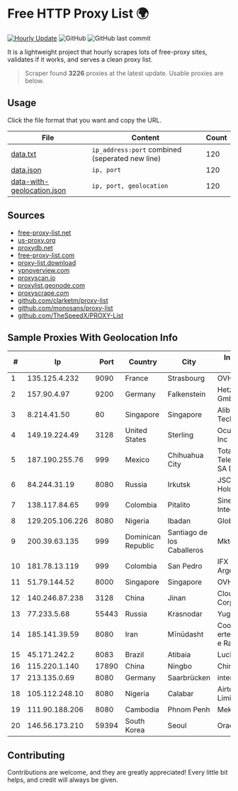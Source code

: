 
# Free HTTP Proxy List 🌍

[![Hourly Update](https://github.com/mertguvencli/http-proxy-list/actions/workflows/main.yml/badge.svg?branch=main)](https://github.com/mertguvencli/http-proxy-list/actions/workflows/main.yml)
![GitHub](https://img.shields.io/github/license/mertguvencli/http-proxy-list)
![GitHub last commit](https://img.shields.io/github/last-commit/mertguvencli/http-proxy-list)

It is a lightweight project that hourly scrapes lots of free-proxy sites, validates if it works, and serves a clean proxy list.


> Scraper found **3226** proxies at the latest update. Usable proxies are below.

## Usage

Click the file format that you want and copy the URL.


|File|Content|Count|
|----|-------|-----|
|[data.txt](https://raw.githubusercontent.com/mertguvencli/http-proxy-list/main/proxy-list/data.txt)|`ip_address:port` combined (seperated new line)|120|
|[data.json](https://raw.githubusercontent.com/mertguvencli/http-proxy-list/main/proxy-list/data.json)|`ip, port`|120|
|[data-with-geolocation.json](https://raw.githubusercontent.com/mertguvencli/http-proxy-list/main/proxy-list/data-with-geolocation.json)|`ip, port, geolocation`|120|

## Sources

* [free-proxy-list.net](https://free-proxy-list.net)
* [us-proxy.org](https://www.us-proxy.org)
* [proxydb.net](http://proxydb.net)
* [free-proxy-list.com](https://free-proxy-list.com/?page=&port=&type%5B%5D=http&type%5B%5D=https&up_time=0&search=Search)
* [proxy-list.download](https://www.proxy-list.download/HTTP)
* [vpnoverview.com](https://vpnoverview.com/privacy/anonymous-browsing/free-proxy-servers)
* [proxyscan.io](https://www.proxyscan.io)
* [proxylist.geonode.com](https://proxylist.geonode.com/api/proxy-list?limit=300&page=1&sort_by=lastChecked&sort_type=desc&protocols=http,https)
* [proxyscrape.com](https://api.proxyscrape.com/v2/?request=displayproxies&protocol=http&timeout=10000&country=all&ssl=all&anonymity=all)
* [github.com/clarketm/proxy-list](https://raw.githubusercontent.com/clarketm/proxy-list/master/proxy-list-raw.txt)
* [github.com/monosans/proxy-list](https://raw.githubusercontent.com/monosans/proxy-list/main/proxies/http.txt)
* [github.com/TheSpeedX/PROXY-List](https://raw.githubusercontent.com/TheSpeedX/PROXY-List/master/http.txt)


## Sample Proxies With Geolocation Info

|#|Ip|Port|Country|City|Internet Service Provider|
|-|--|----|-------|----|-------------------------|
|1|135.125.4.232|9090|France|Strasbourg|OVH SAS|
|2|157.90.4.97|9200|Germany|Falkenstein|Hetzner Online GmbH|
|3|8.214.41.50|80|Singapore|Singapore|Alibaba (US) Technology Co., Ltd.|
|4|149.19.224.49|3128|United States|Sterling|Oculus Networks Inc|
|5|187.190.255.76|999|Mexico|Chihuahua City|Total Play Telecomunicaciones SA De CV|
|6|84.244.31.19|8080|Russia|Irkutsk|JSC "ER-Telecom Holding"|
|7|138.117.84.65|999|Colombia|Pitalito|Sinergy Soluciones Integrales|
|8|129.205.106.226|8080|Nigeria|Ibadan|Globacom Limited|
|9|200.39.63.135|999|Dominican Republic|Santiago de los Caballeros|Mktel SRL|
|10|181.78.13.119|999|Colombia|San Pedro|IFX Networks Argentina S.R.L|
|11|51.79.144.52|8000|Singapore|Singapore|OVH SAS|
|12|140.246.87.238|3128|China|Jinan|Cloud Computing Corporation|
|13|77.233.5.68|55443|Russia|Krasnodar|Yug-Link|
|14|185.141.39.59|8080|Iran|Mīnūdasht|Cooperative Afra ertebatat-e-sabet-e Rasa Co|
|15|45.171.242.2|8083|Brazil|Atibaia|Lucknet Telecom|
|16|115.220.1.140|17890|China|Ningbo|Chinanet|
|17|213.135.0.69|8080|Germany|Saarbrücken|intersaar GmbH|
|18|105.112.248.10|8080|Nigeria|Calabar|Airtel Networks Limited|
|19|111.90.188.206|8080|Cambodia|Phnom Penh|MekongNet|
|20|146.56.173.210|59394|South Korea|Seoul|Oracle Corporation|



## Contributing

Contributions are welcome, and they are greatly appreciated! Every
little bit helps, and credit will always be given.

